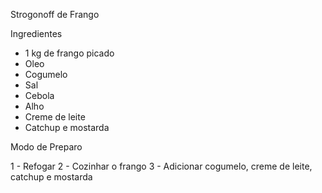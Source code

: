 


Strogonoff de Frango

Ingredientes

- 1 kg de frango picado
- Oleo
- Cogumelo
- Sal
- Cebola
- Alho
- Creme de leite
- Catchup e mostarda

Modo de Preparo

1 - Refogar
2 - Cozinhar o frango
3 - Adicionar cogumelo, creme de leite, catchup e mostarda

